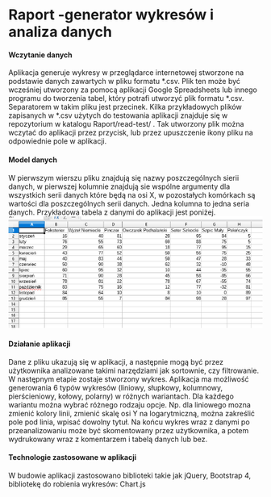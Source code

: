 # Raport -generator wykresów i analiza danych
<h4>Wczytanie danych</h4> 
Aplikacja generuje wykresy w przeglądarce internetowej stworzone na podstawie danych zawartych w pliku formatu *.csv. Plik ten może być wcześniej utworzony za pomocą aplikacji Google Spreadsheets lub innego programu do tworzenia tabel, który potrafi utworzyć plik formatu *.csv.  Separatorem w takim pliku jest przecinek. Kilka przykładowych plików zapisanych w *.csv użytych do testowania aplikacji znajduje się w repozytorium w katalogu Raport/read-test/ . Tak utworzony plik można wczytać do aplikacji przez przycisk, lub przez upuszczenie ikony pliku na odpowiednie pole w aplikacji. </br>
<h4>Model danych</h4>
W pierwszym wierszu pliku znajdują się nazwy poszczególnych sierii danych, w pierwszej kolumnie znajdują sie wspólne argumenty dla wszystkich serii danych które będą na osi X, w pozostałych komórkach są wartości dla poszczególnych serii danych. Jedna kolumna to jedna seria danych.  Przykładowa tabela z danymi do aplikacji jest poniżej.</br>
<img src="read-test/screen_probka-2.png"> 
<h4>Działanie aplikacji</h4>
Dane z pliku ukazują się w aplikacji, a następnie mogą być przez użytkownika analizowane takimi narzędziami jak sortownie, czy filtrowanie. W następnym etapie zostaje stworzony wykres. Aplikacja ma możliwość generowania 6 typów wykresów (liniowy, słupkowy, kolumnowy, pierścieniowy, kołowy, polarny) w różnych wariantach. Dla każdego wariantu można wybrać różnego rodzaju opcje. Np. dla liniowego mozna zmienić kolory linii, zmienić skalę osi Y na logarytmiczną, można zakreślić pole pod linia, wpisać dowolny tytuł. Na końcu wykres wraz z danymi po przeanalizowaniu może być skomentowany przez użytkownika, a potem wydrukowany wraz z komentarzem i tabelą danych lub bez. 
<h4>Technologie zastosowane w aplikacji</h4>
W budowie aplikacji zastosowano biblioteki takie jak jQuery, Bootstrap 4, bibliotekę do robienia wykresów: Chart.js
